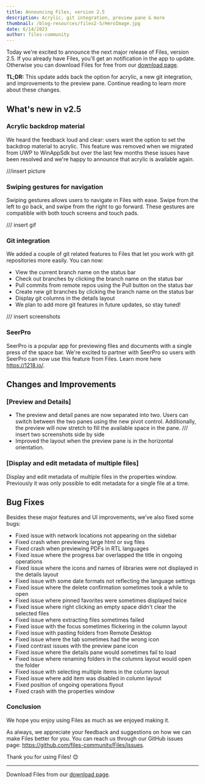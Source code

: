 ```yaml
---
title: Announcing Files, version 2.5
description: Acrylic, git integration, preview pane & more
thumbnail: /blog-resources/files2-5/HeroImage.jpg
date: 6/14/2023
author: files-community
---
```


Today we're excited to announce the next major release of Files, version 2.5. If you already have Files, you'll get an notification in the app to update. Otherwise you can download Files for free from our [download page](/download/).

**TL;DR:** This update adds back the option for acrylic, a new git integration, and improvements to the preview pane. Continue reading to learn more about these changes.


## What's new in v2.5

### Acrylic backdrop material

We heard the feedback loud and clear: users want the option to set the backdrop material to acrylic. This feature was removed when we migrated from UWP to WinAppSdk but over the last few months these issues have been resolved and we're happy to announce that acrylic is available again.

///insert picture


### Swiping gestures for navigation

Swiping gestures allows users to navigate in Files with ease. Swipe from the left to go back, and swipe from the right to go forward. These gestures are compatible with both touch screens and touch pads.

/// insert gif


### Git integration

We added a couple of git related features to Files that let you work with git repositories more easily. You can now:

- View the current branch name on the status bar
- Check out branches by clicking the branch name on the status bar
- Pull commits from remote repos using the Pull button on the status bar
- Create new git branches by clicking the branch name on the status bar
- Display git columns in the details layout
- We plan to add more git features in future updates, so stay tuned!

/// insert screenshots


### SeerPro

SeerPro is a popular app for previewing files and documents with a single press of the space bar. We're excited to partner with SeerPro so users with SeerPro can now use this feature from Files. Learn more here https://1218.io/.


## Changes and Improvements

### [Preview and Details]

- The preview and detail panes are now separated into two. Users can switch between the two panes using the new pivot control. Additionally, the preview will now stretch to fill the available space in the pane.
/// insert two screenshots side by side
- Improved the layout when the preview pane is in the horizontal orientation.


### [Display and edit metadata of multiple files]

Display and edit metadata of multiple files in the properties window. Previously it was only possible to edit metadata for a single file at a time.



## Bug Fixes

Besides these major features and UI improvements, we’ve also fixed some bugs:

- Fixed issue with network locations not appearing on the sidebar
- Fixed crash when previewing large html or svg files
- Fixed crash when previewing PDFs in RTL languages
- Fixed issue where the progress bar overlapped the title in ongoing operations
- Fixed issue where the icons and names of libraries were not displayed in the details layout
- Fixed issue with some date formats not reflecting the language settings
- Fixed issue where the delete confirmation sometimes took a while to open
- Fixed issue where pinned favorites were sometimes displayed twice
- Fixed issue where right clicking an empty space didn't clear the selected files
- Fixed issue where extracting files sometimes failed
- Fixed issue with the focus sometimes flickering in the column layout
- Fixed issue with pasting folders from Remote Desktop
- Fixed issue where the tab sometimes had the wrong icon
- Fixed contrast issues with the preview pane icon
- Fixed issue where the details pane would sometimes fail to load
- Fixed issue where renaming folders in the columns layout would open the folder
- Fixed issue with selecting multiple items in the column layout
- Fixed issue where add item was disabled in column layout
- Fixed position of ongoing operations flyout
- Fixed crash with the properties window


### Conclusion

We hope you enjoy using Files as much as we enjoyed making it.

As always, we appreciate your feedback and suggestions on how we can make Files better for you. You can reach us through our GitHub issues page: https://github.com/files-community/Files/issues.

Thank you for using Files! 😊

---

Download Files from our [download page](/download/).
